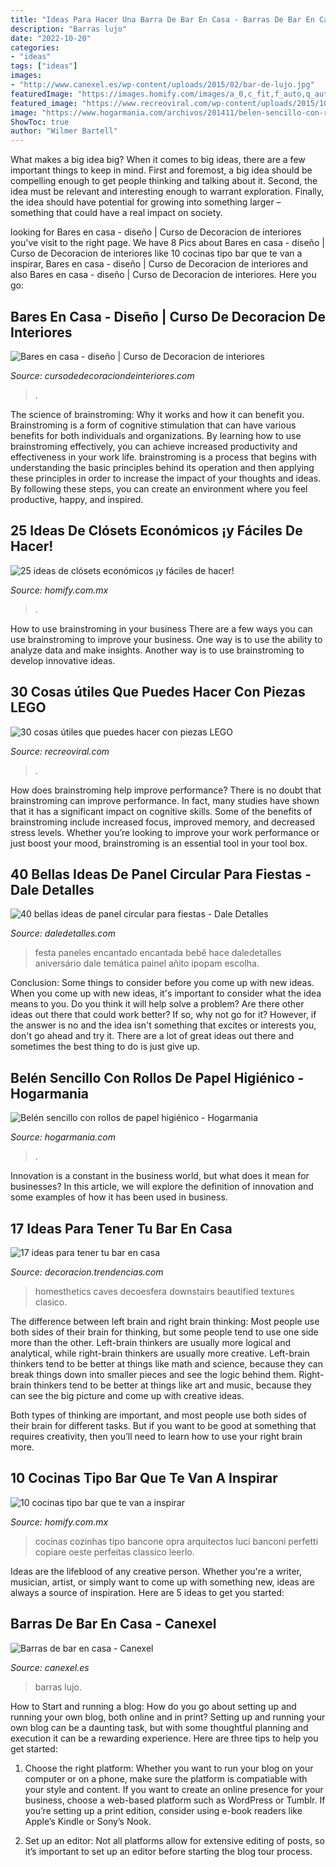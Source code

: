 ```yaml
---
title: "Ideas Para Hacer Una Barra De Bar En Casa - Barras De Bar En Casa"
description: "Barras lujo"
date: "2022-10-20"
categories:
- "ideas"
tags: ["ideas"]
images:
- "http://www.canexel.es/wp-content/uploads/2015/02/bar-de-lujo.jpg"
featuredImage: "https://images.homify.com/images/a_0,c_fit,f_auto,q_auto,w_1108/v1456765688/p/photo/image/1372543/cabina_allestita_2/fotos-de-de-estilo-de.jpg"
featured_image: "https://www.recreoviral.com/wp-content/uploads/2015/10/cosas-que-puedes-hacer-con-Lego-12.jpg"
image: "https://www.hogarmania.com/archivos/201411/belen-sencillo-con-rollos-de-papel-higienico-paso-5-1280x720x80xX.jpg"
ShowToc: true
author: "Wilmer Bartell"
---
```



What makes a big idea big?
When it comes to big ideas, there are a few important things to keep in mind. First and foremost, a big idea should be compelling enough to get people thinking and talking about it. Second, the idea must be relevant and interesting enough to warrant exploration. Finally, the idea should have potential for growing into something larger – something that could have a real impact on society.

	

		
looking for Bares en casa - diseño | Curso de Decoracion de interiores you've visit to the right page. We have 8 Pics about Bares en casa - diseño | Curso de Decoracion de interiores like 10 cocinas tipo bar que te van a inspirar, Bares en casa - diseño | Curso de Decoracion de interiores and also Bares en casa - diseño | Curso de Decoracion de interiores. Here you go:
		
    
## Bares En Casa - Diseño | Curso De Decoracion De Interiores

<img loading=lazy src="https://cursodedecoraciondeinteriores.com/wp-content/uploads/2017/08/bares-en-casa-diseno-6.jpg" onerror="this.onerror=null;this.src='https://tse4.mm.bing.net/th?id=OIP.Ed6_Z8ABTqjPyOWDJHNhZwHaJ4&amp;pid=15.1';" alt="Bares en casa - diseño | Curso de Decoracion de interiores">

_Source: cursodedecoraciondeinteriores.com_

>. 

	

The science of brainstroming: Why it works and how it can benefit you.
Brainstroming is a form of cognitive stimulation that can have various benefits for both individuals and organizations. By learning how to use brainstroming effectively, you can achieve increased productivity and effectiveness in your work life. brainstroming is a process that begins with understanding the basic principles behind its operation and then applying these principles in order to increase the impact of your thoughts and ideas. By following these steps, you can create an environment where you feel productive, happy, and inspired.

    
## 25 Ideas De Clósets Económicos ¡y Fáciles De Hacer!

<img loading=lazy src="https://images.homify.com/images/a_0,c_fit,f_auto,q_auto,w_1108/v1456765688/p/photo/image/1372543/cabina_allestita_2/fotos-de-de-estilo-de.jpg" onerror="this.onerror=null;this.src='https://tse4.mm.bing.net/th?id=OIP.2rgSymnkkLdVPr9osWMU-AHaLh&amp;pid=15.1';" alt="25 ideas de clósets económicos ¡y fáciles de hacer!">

_Source: homify.com.mx_

>. 

	

How to use brainstroming in your business
There are a few ways you can use brainstroming to improve your business. One way is to use the ability to analyze data and make insights. Another way is to use brainstroming to develop innovative ideas.

    
## 30 Cosas útiles Que Puedes Hacer Con Piezas LEGO

<img loading=lazy src="https://www.recreoviral.com/wp-content/uploads/2015/10/cosas-que-puedes-hacer-con-Lego-12.jpg" onerror="this.onerror=null;this.src='https://tse2.mm.bing.net/th?id=OIP.rzhdOnbSZFjV4QFVoBDovAHaLJ&amp;pid=15.1';" alt="30 cosas útiles que puedes hacer con piezas LEGO">

_Source: recreoviral.com_

>. 

	

How does brainstroming help improve performance?
There is no doubt that brainstroming can improve performance. In fact, many studies have shown that it has a significant impact on cognitive skills. Some of the benefits of brainstroming include increased focus, improved memory, and decreased stress levels. Whether you’re looking to improve your work performance or just boost your mood, brainstroming is an essential tool in your tool box.

    
## 40 Bellas Ideas De Panel Circular Para Fiestas - Dale Detalles

<img loading=lazy src="https://www.daledetalles.com/wp-content/uploads/2020/03/panel-circular-para-fiestas39.jpg" onerror="this.onerror=null;this.src='https://tse4.mm.bing.net/th?id=OIP.oM8NvYWKdHg3prQhNIABsQHaHa&amp;pid=15.1';" alt="40 bellas ideas de panel circular para fiestas - Dale Detalles">

_Source: daledetalles.com_

>festa paneles encantado encantada bebê hace daledetalles aniversário dale temática painel añito ipopam escolha. 

	

Conclusion: Some things to consider before you come up with new ideas.
When you come up with new ideas, it's important to consider what the idea means to you. Do you think it will help solve a problem? Are there other ideas out there that could work better? If so, why not go for it? However, if the answer is no and the idea isn't something that excites or interests you, don't go ahead and try it. There are a lot of great ideas out there and sometimes the best thing to do is just give up.

    
## Belén Sencillo Con Rollos De Papel Higiénico - Hogarmania

<img loading=lazy src="https://www.hogarmania.com/archivos/201411/belen-sencillo-con-rollos-de-papel-higienico-paso-5-1280x720x80xX.jpg" onerror="this.onerror=null;this.src='https://tse1.mm.bing.net/th?id=OIP.lHz9U3GDEy_2j45UK2aumAHaEK&amp;pid=15.1';" alt="Belén sencillo con rollos de papel higiénico - Hogarmania">

_Source: hogarmania.com_

>. 

	

Innovation is a constant in the business world, but what does it mean for businesses? In this article, we will explore the definition of innovation and some examples of how it has been used in business.

    
## 17 Ideas Para Tener Tu Bar En Casa

<img loading=lazy src="https://i.blogs.es/815d89/bar-clasico-5/450_1000.jpg" onerror="this.onerror=null;this.src='https://tse1.mm.bing.net/th?id=OIP.x3c0C9F6WPb4QVyU0BAZKwHaJ5&amp;pid=15.1';" alt="17 ideas para tener tu bar en casa">

_Source: decoracion.trendencias.com_

>homesthetics caves decoesfera downstairs beautified textures clasico. 

	

The difference between left brain and right brain thinking:
Most people use both sides of their brain for thinking, but some people tend to use one side more than the other. Left-brain thinkers are usually more logical and analytical, while right-brain thinkers are usually more creative.
Left-brain thinkers tend to be better at things like math and science, because they can break things down into smaller pieces and see the logic behind them. Right-brain thinkers tend to be better at things like art and music, because they can see the big picture and come up with creative ideas.

Both types of thinking are important, and most people use both sides of their brain for different tasks. But if you want to be good at something that requires creativity, then you’ll need to learn how to use your right brain more.

    
## 10 Cocinas Tipo Bar Que Te Van A Inspirar

<img loading=lazy src="https://images.homify.com/images/a_0,c_fit,q_70,w_1108/v1441131158/p/photo/image/730547/DSC_0224_copia/fotos-de-de-estilo-de.jpg" onerror="this.onerror=null;this.src='https://tse2.mm.bing.net/th?id=OIP.YQkLLyc6-ICRzQBOLKnRRAHaLJ&amp;pid=15.1';" alt="10 cocinas tipo bar que te van a inspirar">

_Source: homify.com.mx_

>cocinas cozinhas tipo bancone opra arquitectos luci banconi perfetti copiare oeste perfeitas classico leerlo. 

	

Ideas are the lifeblood of any creative person. Whether you're a writer, musician, artist, or simply want to come up with something new, ideas are always a source of inspiration. Here are 5 ideas to get you started: 

    
## Barras De Bar En Casa - Canexel

<img loading=lazy src="http://www.canexel.es/wp-content/uploads/2015/02/bar-de-lujo.jpg" onerror="this.onerror=null;this.src='https://tse2.mm.bing.net/th?id=OIP.nddX8BnWwfd49MPNbz_3XQHaHb&amp;pid=15.1';" alt="Barras de bar en casa - Canexel">

_Source: canexel.es_

>barras lujo. 

	

How to Start and running a blog: How do you go about setting up and running your own blog, both online and in print?
Setting up and running your own blog can be a daunting task, but with some thoughtful planning and execution it can be a rewarding experience. Here are three tips to help you get started:
1. Choose the right platform: Whether you want to run your blog on your computer or on a phone, make sure the platform is compatiable with your style and content. If you want to create an online presence for your business, choose a web-based platform such as WordPress or Tumblr. If you’re setting up a print edition, consider using e-book readers like Apple’s Kindle or Sony’s Nook.

2. Set up an editor: Not all platforms allow for extensive editing of posts, so it’s important to set up an editor before starting the blog tour process.

